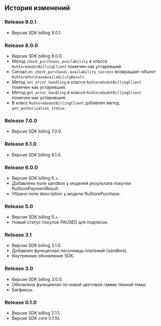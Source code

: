 ## История изменений

### Release 9.0.1
- Версия SDK billing 9.0.1.

### Release 8.0.0
- Версия SDK billing 8.0.0.
- Метод `check_purchases_availability` в классе `RuStoreGodotBillingClient` помечен как устаревший.
- Сигнал `on_check_purchases_availability_success` возвращает объект `RuStorePurchaseAvailabilityResult`.
- Метод `set_error_handling` в классе `RuStoreGodotBillingClient` помечен как устаревший.
- Метод `get_error_handling` в классе `RuStoreGodotBillingClient` помечен как устаревший.
- В класс `RuStoreGodotBillingClient` добавлен метод `get_authorization_status`.

### Release 7.0.0
- Версия SDK billing 7.0.0.

### Release 6.1.0
- Версия SDK billing 6.1.0.

### Release 6.0.0
- Версия SDK billing 6.+.
- Добавлено поле sandbox у моделей результата покупки RuStorePaymentResult.
- Убрано поле description у модели RuStorePurchase.

### Release 5.0
- Версия SDK billing 5.+.
- Новый статус покупок PAUSED для подписок.

### Release 3.1
- Версия SDK billing 3.1.0.
- Добавлен функционал песочницы платежей (sandbox).
- Внутренние обновление SDK.

### Release 3.0
- Версия SDK billing 3.0.0.
- Обновлена функционал по новой цветовой гамме тёмной темы.
- Багфиксы.

### Release 0.1.0
- Версия SDK billing 2.1.1.
- Версия SDK core 0.1.10.
